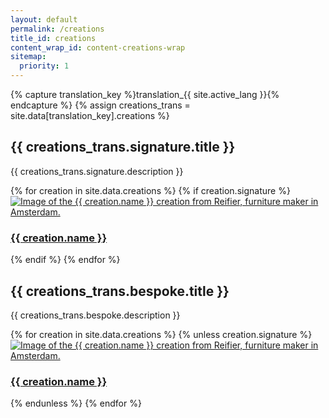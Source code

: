 ```yaml
---
layout: default
permalink: /creations
title_id: creations
content_wrap_id: content-creations-wrap
sitemap:
  priority: 1
---
```


{% capture translation_key %}translation_{{ site.active_lang }}{% endcapture %}
{% assign creations_trans = site.data[translation_key].creations %}

## {{ creations_trans.signature.title }}

{{ creations_trans.signature.description }}

<div class="creations-container">
  {% for creation in site.data.creations %}
    {% if creation.signature %}
      <div class="creation-card">
        <a href="{{ 'creations/' | append: creation.url_tag | relative_url }}">
          <div class="creation-image-wrap">
            <img
              {% include img-responsive-content.html name=creation.main_image default_size="400" %}
              sizes="(max-width: 600px) 80vw, (max-width: 900px) 40vw, 250px"
              alt="Image of the {{ creation.name }} creation from Reifier, furniture maker in Amsterdam."
              class="creation-image"
            >
          </div>
          <h3 class="creation-name navigation-button">{{ creation.name }}</h3>
        </a>
      </div>
    {% endif %}
  {% endfor %}
</div>

## {{ creations_trans.bespoke.title }}

{{ creations_trans.bespoke.description }}

<div class="creations-container">
  {% for creation in site.data.creations %}
    {% unless creation.signature %}
      <div class="creation-card">
        <a href="{{ 'creations/' | append: creation.url_tag | relative_url }}">
          <div class="creation-image-wrap">
            <img
              {% include img-responsive-content.html name=creation.main_image default_size="400" %}
              sizes="(max-width: 600px) 80vw, (max-width: 900px) 40vw, 250px"
              alt="Image of the {{ creation.name }} creation from Reifier, furniture maker in Amsterdam."
              class="creation-image"
            >
          </div>
          <h3 class="creation-name navigation-button">{{ creation.name }}</h3>
        </a>
      </div>
    {% endunless %}
  {% endfor %}
</div>